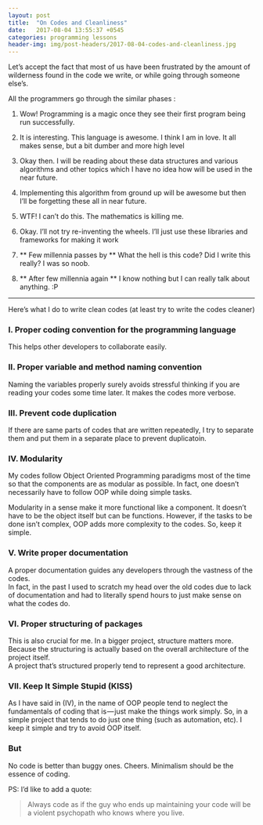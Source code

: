 ```yaml
---
layout: post
title:  "On Codes and Cleanliness"
date:   2017-08-04 13:55:37 +0545
categories: programming lessons
header-img: img/post-headers/2017-08-04-codes-and-cleanliness.jpg
---
```


Let’s accept the fact that most of us have been frustrated by the amount of wilderness found in the code we write, or while going through someone else’s.

All the programmers go through the similar phases :

1. Wow! Programming is a magic once they see their first program being run successfully.

2. It is interesting. This language is awesome. I think I am in love. It all makes sense, but a bit dumber and more high level

3. Okay then. I will be reading about these data structures and various algorithms and other topics which I have no idea how will be used in the near future.

4. Implementing this algorithm from ground up will be awesome but then I’ll be forgetting these all in near future.

5. WTF! I can’t do this. The mathematics is killing me.

6. Okay. I’ll not try re-inventing the wheels. I’ll just use these libraries and frameworks for making it work

7. ** Few millennia passes by ** What the hell is this code? Did I write this really? I was so noob.

8. ** After few millennia again ** I know nothing but I can really talk about anything. :P

--------

Here’s what I do to write clean codes (at least try to write the codes cleaner)

### I. Proper coding convention for the programming language
This helps other developers to collaborate easily.

### II. Proper variable and method naming convention
Naming the variables properly surely avoids stressful thinking if you are reading your codes some time later. It makes the codes more verbose.

### III. Prevent code duplication
If there are same parts of codes that are written repeatedly, I try to separate them and put them in a separate place to prevent duplicatoin.

### IV. Modularity
My codes follow Object Oriented Programming paradigms most of the time so that the components are as modular as possible. In fact, one doesn’t necessarily have to follow OOP while doing simple tasks.  

Modularity in a sense make it more functional like a component. It doesn’t have to be the object itself but can be functions.
However, if the tasks to be done isn’t complex, OOP adds more complexity to the codes. So, keep it simple.

### V. Write proper documentation
A proper documentation guides any developers through the vastness of the codes.  
In fact, in the past I used to scratch my head over the old codes due to lack of documentation and had to literally spend hours to just make sense on what the codes do.

### VI. Proper structuring of packages
This is also crucial for me. In a bigger project, structure matters more. Because the structuring is actually based on the overall architecture of the project itself.  
A project that’s structured properly tend to represent a good architecture.

### VII. Keep It Simple Stupid (KISS)
As I have said in (IV), in the name of OOP people tend to neglect the fundamentals of coding that is — just make the things work simply.
So, in a simple project that tends to do just one thing (such as automation, etc). I keep it simple and try to avoid OOP itself.

### But
No code is better than buggy ones. Cheers. Minimalism should be the essence of coding.

PS: I’d like to add a quote:

> Always code as if the guy who ends up maintaining your code will be a violent psychopath who knows where you live.
